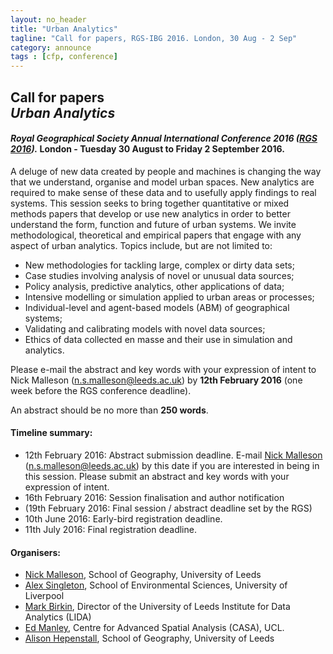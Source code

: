 ```yaml
---
layout: no_header
title: "Urban Analytics"
tagline: "Call for papers, RGS-IBG 2016. London, 30 Aug - 2 Sep"
category: announce
tags : [cfp, conference]
---
```


## **Call for papers<br/> _Urban Analytics_**

#### _Royal Geographical Society Annual International Conference 2016 ([RGS 2016](http://www.rgs.org/WhatsOn/ConferencesAndSeminars/Annual+International+Conference/Annual+international+conference.htm))._ London - Tuesday 30 August to Friday 2 September 2016.

A deluge of new data created by people and machines is changing the way that we understand, organise and model urban spaces. New analytics are required to make sense of these data and to usefully apply findings to real systems. This session seeks to bring together quantitative or mixed methods papers that develop or use new analytics in order to better understand the form, function and future of urban systems. We invite methodological, theoretical and empirical papers that engage with any aspect of urban analytics. Topics include, but are not limited to:

 - New methodologies for tackling large, complex or dirty data sets;
 - Case studies involving analysis of novel or unusual data sources;
 - Policy analysis, predictive analytics, other applications of data;
 - Intensive modelling or simulation applied to urban areas or processes;
 - Individual-level and agent-based models (ABM) of geographical systems;
 - Validating and calibrating models with novel data sources;
 - Ethics of data collected en masse and their use in simulation and analytics.

Please e-mail the abstract and key words with your expression of intent to Nick Malleson ([n.s.malleson@leeds.ac.uk](mailto:n.s.malleson@leeds.ac.uk)) by **12th February 2016** (one week before the RGS conference deadline).

An abstract should be no more than **250 words**.

#### Timeline summary:

 - 12th February 2016: Abstract submission deadline. E-mail [Nick Malleson](mailto:n.s.malleson@leeds.ac.uk) ([n.s.malleson@leeds.ac.uk]((mailto:n.s.malleson@leeds.ac.uk))) by this date if you are interested in being in this session. Please submit an abstract and key words with your expression of intent.
 - 16th February 2016: Session finalisation and author notification
 - (19th February 2016: Final session / abstract deadline set by the RGS)
 - 10th June 2016: Early-bird registration deadline.
 - 11th July 2016: Final registration deadline.

#### Organisers:

 - [Nick Malleson](http://nickmalleson.co.uk/), School of Geography, University of Leeds
 - [Alex Singleton](http://www.alex-singleton.com/), School of Environmental Sciences, University of Liverpool
 - [Mark Birkin](http://www.geog.leeds.ac.uk/people/m.birkin), Director of the University of Leeds Institute for Data Analytics (LIDA)
 - [Ed Manley](http://urbanmovements.co.uk/), Centre for Advanced Spatial Analysis (CASA), UCL.
 - [Alison Hepenstall](http://www.geog.leeds.ac.uk/people/a.heppenstall), School of Geography, University of Leeds
